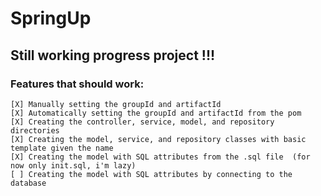 # SpringUp

## Still working progress project !!!

### Features that should work:  
    [X] Manually setting the groupId and artifactId  
    [X] Automatically setting the groupId and artifactId from the pom  
    [X] Creating the controller, service, model, and repository directories  
    [X] Creating the model, service, and repository classes with basic template given the name  
    [X] Creating the model with SQL attributes from the .sql file  (for now only init.sql, i'm lazy)
    [ ] Creating the model with SQL attributes by connecting to the database

